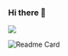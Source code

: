 ### Hi there 👋
![](https://komarev.com/ghpvc/?username=legiorex)
<!--
**legiorex/legiorex** is a ✨ _special_ ✨ repository because its `README.md` (this file) appears on your GitHub profile.

Here are some ideas to get you started:

- 🔭 I’m currently working on ...
- 🌱 I’m currently learning ...
- 👯 I’m looking to collaborate on ...
- 🤔 I’m looking for help with ...
- 💬 Ask me about ...
- 📫 How to reach me: ...
- 😄 Pronouns: ...
- ⚡ Fun fact: ...
-->
![Readme Card](https://github-readme-stats.vercel.app/api/pin/?username=legiorex&repo=github-readme-stats)
